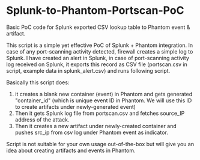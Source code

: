 # Splunk-to-Phantom-Portscan-PoC
Basic PoC code for Splunk exported CSV lookup table to Phantom event &amp; artifact.

This script is a simple yet effective PoC of Splunk + Phantom integration. In case of any port-scanning activity detected, firewall creates a simple log to Splunk. I have created an alert in Splunk, in case of port-scanning activity log received on Splunk, it exports this record as CSV file (portscan.csv in script, example data in splunk_alert.csv) and runs following script. 

Basically this script does: 
  1) it creates a blank new container (event) in Phantom and gets generated "container_id" (which is unique event ID in Phantom. We will use this ID to create artifacts under newly-generated event) 
  2) Then it gets Splunk log file from portscan.csv and fetches source_IP address of the attack. 
  3) Then it creates a new artifact under newly-created container and pushes src_ip from csv log under Phantom event as indicator. 
  
Script is not suitable for your own usage out-of-the-box but will give you an idea about creating artifacts and events in Phantom.
